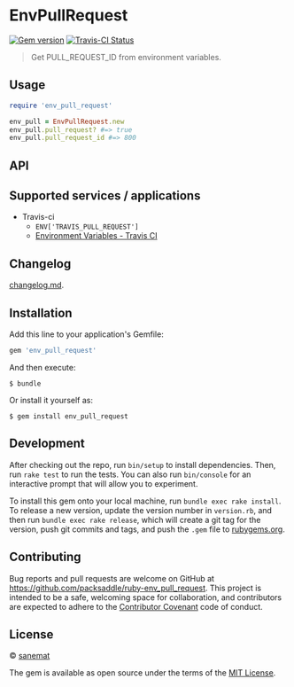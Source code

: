 # EnvPullRequest

[![Gem version][gem-image]][gem-url] [![Travis-CI Status][travis-image]][travis-url]

> Get PULL_REQUEST_ID from environment variables.


## Usage

```ruby
require 'env_pull_request'

env_pull = EnvPullRequest.new
env_pull.pull_request? #=> true
env_pull.pull_request_id #=> 800
```


## API


## Supported services / applications

* Travis-ci
    * `ENV['TRAVIS_PULL_REQUEST']`
    * [Environment Variables - Travis CI](http://docs.travis-ci.com/user/environment-variables/#Convenience-Variables)


## Changelog

[changelog.md](./changelog.md).


## Installation

Add this line to your application's Gemfile:

```ruby
gem 'env_pull_request'
```

And then execute:

    $ bundle

Or install it yourself as:

    $ gem install env_pull_request


## Development

After checking out the repo, run `bin/setup` to install dependencies. Then, run `rake test` to run the tests. You can also run `bin/console` for an interactive prompt that will allow you to experiment.

To install this gem onto your local machine, run `bundle exec rake install`. To release a new version, update the version number in `version.rb`, and then run `bundle exec rake release`, which will create a git tag for the version, push git commits and tags, and push the `.gem` file to [rubygems.org](https://rubygems.org).


## Contributing

Bug reports and pull requests are welcome on GitHub at https://github.com/packsaddle/ruby-env_pull_request. This project is intended to be a safe, welcoming space for collaboration, and contributors are expected to adhere to the [Contributor Covenant](contributor-covenant.org) code of conduct.


## License

© [sanemat](http://sane.jp)

The gem is available as open source under the terms of the [MIT License](http://opensource.org/licenses/MIT).

[travis-url]: https://travis-ci.org/packsaddle/ruby-env_pull_request
[travis-image]: https://img.shields.io/travis/packsaddle/ruby-env_pull_request/master.svg?style=flat-square&label=build%20%28linux%29
[gem-url]: https://rubygems.org/gems/env_pull_request
[gem-image]: http://img.shields.io/gem/v/env_pull_request.svg?style=flat-square
